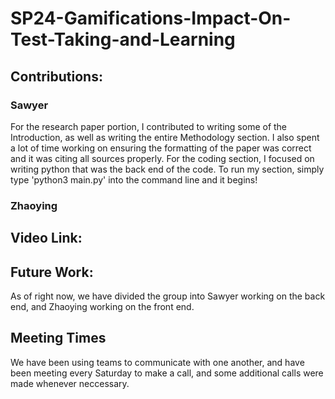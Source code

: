 # SP24-Gamifications-Impact-On-Test-Taking-and-Learning

## Contributions:
### Sawyer
For the research paper portion, I contributed to writing some of the Introduction, as well as writing the entire Methodology section. I also spent a lot of time working on ensuring the formatting of the paper was correct and it was citing all sources properly.
For the coding section, I focused on writing python that was the back end of the code. To run my section, simply type 'python3 main.py' into the command line and it begins!
### Zhaoying

## Video Link:

## Future Work:
As of right now, we have divided the group into Sawyer working on the back end, and Zhaoying working on the front end.

## Meeting Times
We have been using teams to communicate with one another, and have been meeting every Saturday to make a call, and some additional calls were made whenever neccessary. 